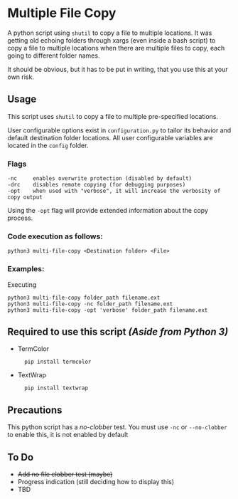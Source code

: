 # Multiple File Copy

A python script using `shutil` to copy a file to multiple locations. It was getting old echoing folders through xargs (even inside a bash script) to copy a file to multiple locations when there are multiple files to copy, each going to different folder names.

It should be obvious, but it has to be put in writing, that you use this at your own risk.

## Usage

This script uses `shutil` to copy a file to multiple pre-specified locations.

User configurable options exist in `configuration.py` to tailor its behavior and default destination folder locations. All user configurable variables are located in the `config` folder.

### **Flags**

    -nc     enables overwrite protection (disabled by default)
    -drc    disables remote copying (for debugging purposes)
    -opt    when used with "verbose", it will increase the verbosity of copy output

Using the `-opt` flag will provide extended information about the copy process.

### **Code execution as follows:**

    python3 multi-file-copy <Destination folder> <File>

### **Examples:**

Executing

    python3 multi-file-copy folder_path filename.ext
    python3 multi-file-copy -nc folder_path filename.ext
    python3 multi-file-copy -opt 'verbose' folder_path filename.ext

## Required to use this script *(Aside from Python 3)*

* TermColor

        pip install termcolor
* TextWrap

        pip install textwrap

## **Precautions**

This python script has a *no-clobber* test. You must use `-nc` or `--no-clobber` to enable this, it is not enabled by default

## To Do

* ~~Add no file clobber test (maybe)~~
* Progress indication (still deciding how to display this)
* TBD
